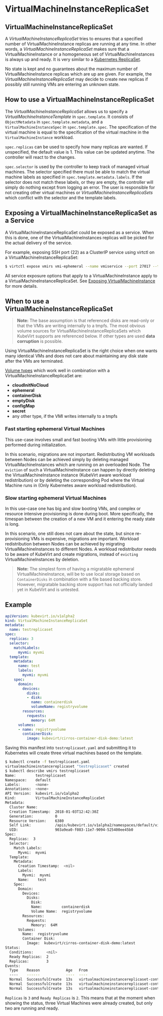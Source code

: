 # VirtualMachineInstanceReplicaSet

## VirtualMachineInstanceReplicaSet

A _VirtualMachineInstanceReplicaSet_ tries to ensures that a specified number of VirtualMachineInstance replicas are running at any time. In other words, a _VirtualMachineInstanceReplicaSet_ makes sure that a VirtualMachineInstance or a homogeneous set of VirtualMachineInstances is always up and ready. It is very similar to a [Kubernetes ReplicaSet](https://kubernetes.io/docs/concepts/workloads/controllers/replicaset/).

No state is kept and no guarantees about the maximum number of VirtualMachineInstance replicas which are up are given. For example, the _VirtualMachineInstanceReplicaSet_ may decide to create new replicas if possibly still running VMs are entering an unknown state.

## How to use a VirtualMachineInstanceReplicaSet

The _VirtualMachineInstanceReplicaSet_ allows us to specify a _VirtualMachineInstanceTemplate_ in `spec.template`. It consists of `ObjectMetadata` in `spec.template.metadata`, and a `VirtualMachineInstanceSpec` in `spec.template.spec`. The specification of the virtual machine is equal to the specification of the virtual machine in the `VirtualMachineInstance` workload.

`spec.replicas` can be used to specify how many replicas are wanted. If unspecified, the default value is 1. This value can be updated anytime. The controller will react to the changes.

`spec.selector` is used by the controller to keep track of managed virtual machines. The selector specified there must be able to match the virtual machine labels as specified in `spec.template.metadata.labels`. If the selector does not match these labels, or they are empty, the controller will simply do nothing except from logging an error. The user is responsible for not creating other virtual machines or _VirtualMachineInstanceReplicaSets_ which conflict with the selector and the template labels.

## Exposing a VirtualMachineInstanceReplicaSet as a Service

A VirtualMachineInstanceReplicaSet could be exposed as a service. When this is done, one of the VirtualMachineInstances replicas will be picked for the actual delivery of the service.

For example, exposing SSH port (22) as a ClusterIP service using virtctl on a VirtualMachineInstanceReplicaSet:

```bash
$ virtctl expose vmirs vmi-ephemeral --name vmiservice --port 27017 --target-port 22
```

All service exposure options that apply to a VirtualMachineInstance apply to a VirtualMachineInstanceReplicaSet. See [Exposing VirtualMachineInstance](http://www.kubevirt.io/user-guide/#/workloads/virtual-machines/expose-service) for more details.

## When to use a VirtualMachineInstanceReplicaSet

> **Note:** The base assumption is that referenced disks are read-only or that
> the VMIs are writing internally to a tmpfs. The most obvious volume sources
> for VirtualMachineInstanceReplicaSets which KubeVirt supports are referenced
> below. If other types are used **data corruption** is possible.

Using VirtualMachineInstanceReplicaSet is the right choice when one wants many
identical VMs and does not care about maintaining any disk state after the VMs
are terminated.

 [Volume types](workloads/virtual-machines/disks-and-volumes.md) which
 work well in combination with a VirtualMachineInstanceReplicaSet are:

* **cloudInitNoCloud**
* **ephemeral**
* **containerDisk**
* **emptyDisk**
* **configMap**
* **secret**
* any other type, if the VMI writes internally to a tmpfs

### Fast starting ephemeral Virtual Machines

This use-case involves small and fast booting VMs with little provisioning
performed during initialization.

In this scenario, migrations are not important. Redistributing VM workloads
between Nodes can be achieved simply by deleting managed
VirtualMachineInstances which are running on an overloaded Node. The `eviction`
of such a VirtualMachineInstance can happen by directly deleting the
VirtualMachineInstance instance \(KubeVirt aware workload redistribution\) or
by deleting the corresponding Pod where the Virtual Machine runs in \(Only
Kubernetes aware workload redistribution\).

### Slow starting ephemeral Virtual Machines

In this use-case one has big and slow booting VMs, and complex or resource
intensive provisioning is done during boot. More specifically, the timespan
between the creation of a new VM and it entering the ready state is long.

In this scenario, one still does not care about the state, but since
re-provisioning VMs is expensive, migrations are important. Workload
redistribution between Nodes can be achieved by migrating
VirtualMachineInstances to different Nodes. A workload redistributor needs to
be aware of KubeVirt and create migrations, instead of `evicting`
VirtualMachineInstances by deletion.

> **Note:** The simplest form of having a migratable ephemeral
> VirtualMachineInstance, will be to use local storage based on `ContainerDisks`
> in combination with a file based backing store. However, migratable backing
> store support has not officially landed yet in KubeVirt and is untested.

## Example

```yaml
apiVersion: kubevirt.io/v1alpha2
kind: VirtualMachineInstanceReplicaSet
metadata:
  name: testreplicaset
spec:
  replicas: 3
  selector:
    matchLabels:
      myvmi: myvmi
  template:
    metadata:
      name: test
      labels:
        myvmi: myvmi
    spec:
      domain:
        devices:
          disks:
          - disk:
            name: containerdisk
            volumeName: registryvolume
        resources:
          requests:
            memory: 64M
      volumes:
      - name: registryvolume
        containerDisk:
          image: kubevirt/cirros-container-disk-demo:latest
```

Saving this manifest into `testreplicaset.yaml` and submitting it to Kubernetes will create three virtual machines based on the template.

```bash
$ kubectl create -f testreplicaset.yaml
virtualmachineinstancereplicaset "testreplicaset" created
$ kubectl describe vmirs testreplicaset
Name:         testreplicaset
Namespace:    default
Labels:       <none>
Annotations:  <none>
API Version:  kubevirt.io/v1alpha2
Kind:         VirtualMachineInstanceReplicaSet
Metadata:
  Cluster Name:        
  Creation Timestamp:  2018-01-03T12:42:30Z
  Generation:          0
  Resource Version:    6380
  Self Link:           /apis/kubevirt.io/v1alpha2/namespaces/default/virtualmachineinstancereplicasets/testreplicaset
  UID:                 903a9ea0-f083-11e7-9094-525400ee45b0
Spec:
  Replicas:  3
  Selector:
    Match Labels:
      Myvmi:  myvmi
  Template:
    Metadata:
      Creation Timestamp:  <nil>
      Labels:
        Myvmi:  myvmi
      Name:    test
    Spec:
      Domain:
        Devices:
          Disks:
            Disk:
            Name:         containerdisk
            Volume Name:  registryvolume
        Resources:
          Requests:
            Memory:  64M
      Volumes:
        Name:  registryvolume
        Container Disk:
          Image:  kubevirt/cirros-container-disk-demo:latest
Status:
  Conditions:      <nil>
  Ready Replicas:  2
  Replicas:        3
Events:
  Type    Reason            Age   From                                 Message
  ----    ------            ----  ----                                 -------
  Normal  SuccessfulCreate  13s   virtualmachineinstancereplicaset-controller  Created virtual machine: testh8998
  Normal  SuccessfulCreate  13s   virtualmachineinstancereplicaset-controller  Created virtual machine: testf474w
  Normal  SuccessfulCreate  13s   virtualmachineinstancereplicaset-controller  Created virtual machine: test5lvkd
```

`Replicas` is `3` and `Ready Replicas` is `2`. This means that at the moment when showing the status, three Virtual Machines were already created, but only two are running and ready.

